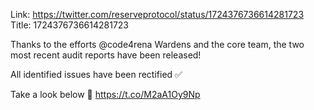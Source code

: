 Link:  https://twitter.com/reserveprotocol/status/1724376736614281723
Title: 1724376736614281723

Thanks to the efforts @code4rena Wardens and the core team, the two most recent audit reports have been released!

All identified issues have been rectified ✅

Take a look  below 👀 https://t.co/M2aA1Oy9Np